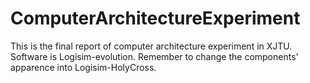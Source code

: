 # ComputerArchitectureExperiment
This is the final report of computer architecture experiment in XJTU.
Software is Logisim-evolution.
Remember to change the components' apparence into Logisim-HolyCross.
